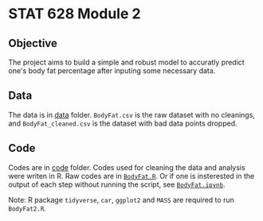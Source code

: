 # STAT 628 Module 2

## Objective  
The project aims to build a simple and robust model to accuratly predict one's body fat percentage after inputing some necessary data. 


## Data  
The data is in [data](https://github.com/JumpyJumpy/stat628-module2/tree/master/data) folder. `BodyFat.csv` is the raw dataset with no cleanings, and `BodyFat_cleaned.csv` is the dataset with bad data points dropped. 


## Code  
Codes are in [code](https://github.com/JumpyJumpy/stat628-module2/tree/master/code) folder. Codes used for cleaning the data and analysis were writen in R. Raw codes are in [`BodyFat.R`](https://github.com/JumpyJumpy/stat628-module2/blob/master/code/BodyFat.R). Or if one is insterested in the output of each step without running the script, see [`BodyFat.ipynb`](https://github.com/JumpyJumpy/stat628-module2/blob/master/code/BodyFat.ipynb).


Note: R package `tidyverse`, `car`, `ggplot2` and `MASS` are required to run `BodyFat2.R`.
